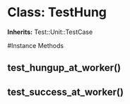 # Class: TestHung
**Inherits:** Test::Unit::TestCase
    




#Instance Methods
## test_hungup_at_worker() [](#method-i-test_hungup_at_worker)

## test_success_at_worker() [](#method-i-test_success_at_worker)

